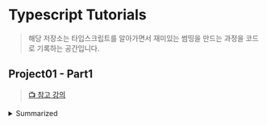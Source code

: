# Typescript Tutorials

> 해당 저장소는 타입스크립트를 알아가면서 재미있는 썸띵을 만드는 과정을 코드로 기록하는 공간입니다.

## Project01 - Part1

> [📺 참고 강의](https://www.inflearn.com/course/%ED%83%80%EC%9E%85%EC%8A%A4%ED%81%AC%EB%A6%BD%ED%8A%B8-%EC%9E%85%EB%AC%B8)

<details>
<summary>Summarized</summary>

- [Intro : About Typescript](./project01/docs/intro.md)

- [About JS Doc](./project01/docs/js-doc.md)

- [Configure Typescript Dev Environment](./project01/docs/ts-config.md)

- [Type Alias](./project01//docs/type-alias.md)

- [Union type & Intersection type](./project01//docs/unions-intersection.md)

- [Enum](./project01//docs/enum.md)

- [Generic](./project01//docs/generic.md)

- [Type Inference](./project01/notes/type-inference.ts)

- [Type Inference](./project01/notes/type-inference.ts)

- [Type Assertion](./project01/notes/type-assertion.ts)

- [Type Guard](./project01/notes/type-guard.ts)

- [Type Compatibility](./project01/notes/type-compatibility.ts)

</details>
